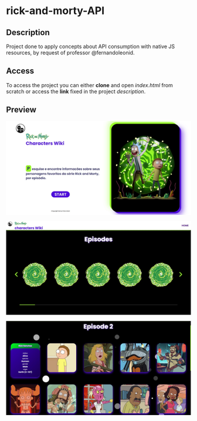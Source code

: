 # rick-and-morty-API

## Description

Project done to apply concepts about API consumption with native JS resources, by request of professor @fernandoleonid.

## Access

To access the project you can either **clone** and open *index.html* from scratch or access the **link** fixed in the project *description*.

## Preview

![home](/views/home_api.jpg "Homepage view")

![hub](/views/hub_api.jpg "hubpage view")

![showcase](/views/showcase_api.jpg "showcase page view")
